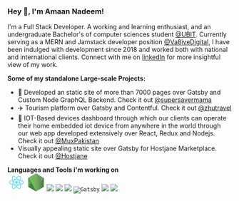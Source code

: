 
### Hey :wave:, I'm Amaan Nadeem!

I'm a Full Stack Developer. A working and learning enthusiast, and an undergraduate Bachelor's of computer sciences student [@UBIT](http://www.dcsubit.com/). Currently serving as a MERN and Jamstack developer position [@Va8iveDigital](https://va8ivedigital.com/), I have been indulged with development since 2018 and worked both with national and international clients. Connect with me on [linkedIn](https://www.linkedin.com/in/amaan-nadeem-4282581a2/) for more insightful view of my work.

  
**Some of my standalone Large-scale Projects:**

- :bullettrain_side: Developed an static site of more than 7000 pages over Gatsby and Custom Node GraphQL Backend. Check it out [@supersavermama](https://supersavermama.com/)
- :airplane: Tourism platform over Gatsby and Contentful. Check it out [@zhutravel](https://zhutravel.com/)
- :robot: IOT-Based devices dashboard through which our clients can operate their home embedded iot device from anywhere in the world through our web app developed extensively over React, Redux and Nodejs. Check it out [@MuxPakistan](http://mux-dashboard.herokuapp.com/)
- Visually appealing static site over Gatsby for Hostjane Marketplace. Check it out [@Hostjane](https://www.hostjane.com/)

**Languages and Tools i'm working on**
</br>
<code><img height="40" src="https://raw.githubusercontent.com/github/explore/80688e429a7d4ef2fca1e82350fe8e3517d3494d/topics/react/react.png"></code>
<code><img height="40" src="https://raw.githubusercontent.com/github/explore/80688e429a7d4ef2fca1e82350fe8e3517d3494d/topics/nodejs/nodejs.png"></code>
<code><img height="40" src="https://upload.wikimedia.org/wikipedia/commons/thumb/1/17/GraphQL_Logo.svg/1024px-GraphQL_Logo.svg.png"></code>
<code><img height="40" src="https://cdn.worldvectorlogo.com/logos/apollo-graphql-compact.svg"></code>
<code><img height="40" src="https://cdn.iconscout.com/icon/free/png-256/aws-1869025-1583149.png"></code>
<code><img height="40" alt="Gatsby" src="https://www.gatsbyjs.com/Gatsby-Monogram.svg" /></code>
<code><img height="40" src="https://user-images.githubusercontent.com/33750251/60287980-21aa2700-990b-11e9-9c9d-a79874587a86.png"></code>
<code><img height="40" src="https://user-images.githubusercontent.com/9143253/47912437-f749bc00-de98-11e8-9669-e97f58b8be2e.png"></img></code>